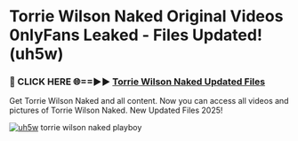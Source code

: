 # Torrie Wilson Naked Original Videos 0nlyFans Leaked - Files Updated! (uh5w)

<h3>🔴 CLICK HERE 🌐==►► <a href="https://tinyurl.com/yckcrads" rel="nofollow">Torrie Wilson Naked Updated Files</a></h3>

Get Torrie Wilson Naked and all content. Now you can access all videos and pictures of Torrie Wilson Naked. New Updated Files 2025!

[![uh5w](https://i.imgur.com/hpKpOFt.gif)](https://tinyurl.com/yckcrads)
torrie wilson naked playboy